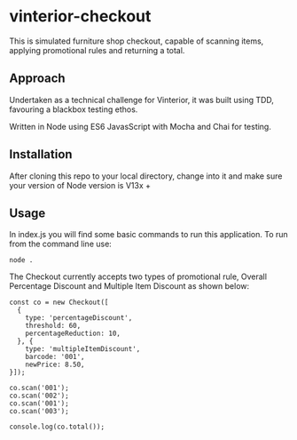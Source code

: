 # vinterior-checkout

This is simulated furniture shop checkout, capable of scanning items, applying promotional rules and returning a total. 

## Approach

Undertaken as a technical challenge for Vinterior, it was built using TDD, favouring a blackbox testing ethos.

Written in Node using ES6 JavasScript with Mocha and Chai for testing.

## Installation

After cloning this repo to your local directory, change into it and make sure your version of Node version is V13x +

## Usage

In index.js you will find some basic commands to run this application. To run from the command line use:

```
node .
```

The Checkout currently accepts two types of promotional rule, Overall Percentage Discount and Multiple Item Discount
as shown below:

```
const co = new Checkout([
  {
    type: 'percentageDiscount',
    threshold: 60,
    percentageReduction: 10,
  }, {
    type: 'multipleItemDiscount',
    barcode: '001',
    newPrice: 8.50,
}]);

co.scan('001');
co.scan('002');
co.scan('001');
co.scan('003');

console.log(co.total());
```
